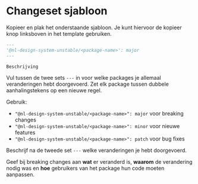 # Changeset sjabloon

Kopieer en plak het onderstaande sjabloon. Je kunt hiervoor de kopieer knop linksboven in het template gebruiken.

```markdown
---
'@nl-design-system-unstable/<package-name>': major
---

Beschrijving
```

Vul tussen de twee sets `---` in voor welke packages je allemaal veranderingen hebt doorgevoerd. Zet elk package tussen
dubbele aanhalingstekens op een nieuwe regel.

Gebruik:

- `"@nl-design-system-unstable/<package-name>": major` voor breaking changes
- `"@nl-design-system-unstable/<package-name>": minor` voor nieuwe features
- `"@nl-design-system-unstable/<package-name>": patch` voor bug fixes

Beschrijf na de tweede set `---` welke veranderingen je hebt doorgevoerd.

Geef bij breaking changes aan **wat** er veranderd is, **waarom** de verandering nodig was en **hoe** gebruikers van het
package hun code moeten aanpassen.
